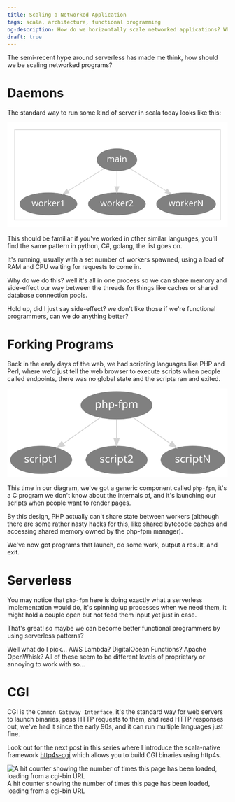 ```yaml
---
title: Scaling a Networked Application
tags: scala, architecture, functional programming
og-description: How do we horizontally scale networked applications? What's this serverless stuff about?
draft: true
---
```


The semi-recent hype around serverless has made me think, how should we be scaling networked programs?

# Daemons

The standard way to run some kind of server in scala today looks like this:

![Diagram showing a java process which contains a main thread, and multiple worker threads](/images/scaling1.svg)

This should be familiar if you've worked in other similar languages, you'll find the same pattern in python, C#, golang, the list goes on.

It's running, usually with a set number of workers spawned, using a load of RAM and CPU waiting for requests to come in.

Why do we do this? well it's all in one process so we can share memory and side-effect our way between the threads for things like caches or shared database connection pools.

Hold up, did I just say side-effect? we don't like those if we're functional programmers, can we do anything better?

# Forking Programs

Back in the early days of the web, we had scripting languages like PHP and Perl, where we'd just tell the web browser to execute scripts when people called endpoints, there was no global state and the scripts ran and exited.

![Diagram showing php-fpm launching various scripts as workers](/images/scaling2.svg)

This time in our diagram, we've got a generic component called `php-fpm`, it's a C program we don't know about the internals of, and it's launching our scripts when people want to render pages.

By this design, PHP actually can't share state between workers (although there are some rather nasty hacks for this, like shared bytecode caches and accessing shared memory owned by the php-fpm manager).

We've now got programs that launch, do some work, output a result, and exit.

# Serverless

You may notice that `php-fpm` here is doing exactly what a serverless implementation would do, it's spinning up processes when we need them, it might hold a couple open but not feed them input yet just in case.

That's great! so maybe we can become better functional programmers by using serverless patterns?

Well what do I pick... AWS Lambda? DigitalOcean Functions? Apache OpenWhisk? All of these seem to be different levels of proprietary or annoying to work with so...


# CGI

CGI is the `Common Gateway Interface`, it's the standard way for web servers to launch binaries, pass HTTP requests to them, and read HTTP responses out, we've had it since the early 90s, and it can run multiple languages just fine.

Look out for the next post in this series where I introduce the scala-native framework [http4s-cgi](https://github.com/andimiller/http4s-cgi) which allows you to build CGI binaries using http4s.

<img src="https://andimiller.net/cgi-bin/hitcounter" width="48" height="48" alt="A hit counter showing the number of times this page has been loaded, loading from a cgi-bin URL" />
<figcaption aria-hidden="true">A hit counter showing the number of times this page has been loaded, loading from a cgi-bin URL</figcaption>
